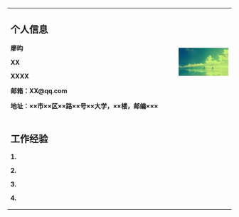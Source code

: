 <table border="0">
  <tr>
    <td width="75%">
      <h2>个人信息</h2>
      <p><b>廖昀</b></p>
      <p><b>XX</b></p>
      <p><b>XXXX</b></p>
      <p><b>邮箱：XX@qq.com</b></p>
      <p><b>地址：××市××区××路××号××大学，××楼，邮编×××</b></p>
    </td>
    <td width="25%">
      <img src="/20140714115947_mJavd.jpeg" width="100%">
    </td>
  </tr>
  <tr>
    <td width="75%">
      <h2>工作经验</h2>
      <p><b>1.</b></p>
      <p><b>2.</b></p>
      <p><b>3.</b></p>
      <p><b>4.</b></p>
    </td>
  </tr>
</table>
